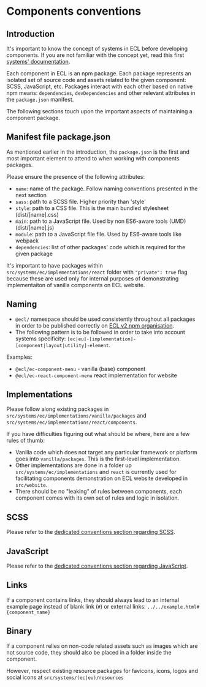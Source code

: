# Components conventions

## Introduction

It's important to know the concept of systems in ECL before developing components. If you are not familiar with the concept yet, read this first [systems' documentation](../ec-eu-systems.md).

Each component in ECL is an npm package. Each package represents an isolated set of source code and assets related to the given component: SCSS, JavaScript, etc. Packages interact with each other based on native npm means: `dependencies`, `devDependencies` and other relevant attributes in the `package.json` manifest.

The following sections touch upon the important aspects of maintaining a component package.

## Manifest file package.json

As mentioned earlier in the introduction, the `package.json` is the first and most important element to attend to when working with components packages.

Please ensure the presence of the following attributes:

- `name`: name of the package. Follow naming conventions presented in the next section
- `sass`: path to a SCSS file. Higher priority than 'style'
- `style`: path to a CSS file. This is the main bundled stylesheet (dist/[name].css)
- `main`: path to a JavaScript file. Used by non ES6-aware tools (UMD) (dist/[name].js)
- `module`: path to a JavaScript file file. Used by ES6-aware tools like webpack
- `dependencies`: list of other packages' code which is required for the given package

It's important to have packages within `src/systems/ec/implementations/react` folder with `"private": true` flag because these are used only for internal purposes of demonstrating implementaiton of vanilla components on ECL website.

## Naming

- `@ecl/` namespace should be used consistently throughout all packages in order to be published correctly on [ECL v2 npm organisation](https://www.npmjs.com/org/ecl).
- The following pattern is to be followed in order to take into account systems specificity: `[ec|eu]-[implementation]-[component|layout|utility]-element`.

Examples:

- `@ecl/ec-component-menu` - vanilla (base) component
- `@ecl/ec-react-component-menu` react implementation for website

## Implementations

Please follow along existing packages in `src/systems/ec/implementations/vanilla/packages` and `src/systems/ec/implementations/react/components`.

If you have difficulties figuring out what should be where, here are a few rules of thumb:

- Vanilla code which does not target any particular framework or platform goes into `vanilla/packages`. This is the first-level implementation.
- Other implementations are done in a folder up `src/systems/ec/implementations` and `react` is currently used for facilitating components demonstration on ECL website developed in `src/website`.
- There should be no "leaking" of rules between components, each component comes with its own set of rules and logic in isolation.

## SCSS

Please refer to the [dedicated conventions section regarding SCSS](./scss.md).

## JavaScript

Please refer to the [dedicated conventions section regarding JavaScript](./javascript.md).

## Links

If a component contains links, they should always lead to an internal example page instead of blank link (`#`) or external links: `../../example.html#{component_name}`

## Binary

If a component relies on non-code related assets such as images which are not source code, they should also be placed in a folder inside the component.

However, respect existing resource packages for favicons, icons, logos and social icons at `src/systems/(ec|eu)/resources`
